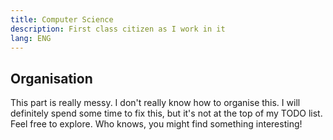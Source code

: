 ```yaml
---
title: Computer Science
description: First class citizen as I work in it
lang: ENG
---
```


## Organisation

This part is really messy. I don't really know how to organise this. I will definitely spend some time to fix this, but it's not at the top of my TODO list. Feel free to explore. Who knows, you might find something interesting!
